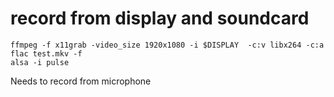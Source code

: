
# record from display and soundcard
```
ffmpeg -f x11grab -video_size 1920x1080 -i $DISPLAY  -c:v libx264 -c:a flac test.mkv -f
alsa -i pulse
```

Needs to record from microphone
